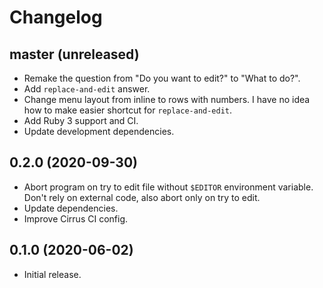 # Changelog

## master (unreleased)

*   Remake the question from "Do you want to edit?" to "What to do?".
*   Add `replace-and-edit` answer.
*   Change menu layout from inline to rows with numbers.
    I have no idea how to make easier shortcut for `replace-and-edit`.
*   Add Ruby 3 support and CI.
*   Update development dependencies.

## 0.2.0 (2020-09-30)

*   Abort program on try to edit file without `$EDITOR` environment variable.
    Don't rely on external code, also abort only on try to edit.
*   Update dependencies.
*   Improve Cirrus CI config.

## 0.1.0 (2020-06-02)

*   Initial release.
